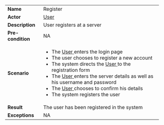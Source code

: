 <table>
    <tr>
        <td>
            <strong>Name</strong>
        </td>
        <td>
            Register
        </td>
    </tr>
    <tr>
        <td>
            <strong>Actor</strong>
        </td>
        <td>
             <a href="../user.md"> User </a>
        </td>
    </tr>
    <tr>
        <td>
            <strong>Description</strong>            
        </td>
        <td>
            User registers at a server
        </td>
    </tr>
    <tr>
        <td>
            <strong>Pre-condition</strong>
        </td>
        <td>
            NA
        </td>
    </tr>
    <tr>
        <td>
            <strong>Scenario</strong>
        </td>
        <td>
            <ul>
                <li>
                    The <a href="../user.md"> User </a> enters the login page
                </li>
                <li>
                    The user chooses to register a new account
                </li>
                <li>
                    The system directs the  <a href="../user.md"> User </a> to the registration form
                </li>
                <li>
                    The  <a href="../user.md"> User </a> enters the server details as well as his username and password
                </li>
                <li>
                    The  <a href="../user.md"> User </a> chooses to confirm his details
                </li>
                <li>
                    The system registers the user
                </li>
            </ul>
        </td>
    </tr>
    <tr>
        <td>
            <strong>Result</strong>
        </td>
        <td>
            The user has been registered in the system
        </td>
    </tr>
    <tr>
        <td>
            <strong>Exceptions</strong>
        </td>
        <td>
            NA
        </td>
    </tr>      
</table>
